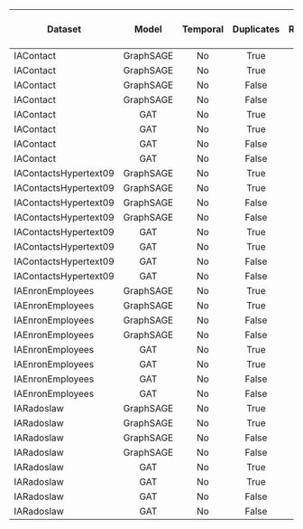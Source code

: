 | Dataset                      | Model      | Temporal | Duplicates | Repeats | ROC-AUC Score | CTNDE |
| ---------------------------- | :--------: | :------: | :--------: | :-----: | :-----------: | ----: |
| IAContact                    | GraphSAGE  | No       | True       | True    | 0.9383        | 0.913 |
| IAContact                    | GraphSAGE  | No       | True       | False   | 0.7897        | NA    |
| IAContact                    | GraphSAGE  | No       | False      | False   | 0.7668        | NA    |
| IAContact                    | GraphSAGE  | No       | False      | True    | 0.9054        | NA    |
| IAContact                    | GAT        | No       | True       | True    | 0.9118        | 0.913 |
| IAContact                    | GAT        | No       | True       | False   | NA            | NA    |
| IAContact                    | GAT        | No       | False      | False   | NA            | NA    |
| IAContact                    | GAT        | No       | False      | True    | NA            | NA    |
| IAContactsHypertext09        | GraphSAGE  | No       | True       | True    | 0.6920        | 0.671 |
| IAContactsHypertext09        | GraphSAGE  | No       | True       | False   | 0.6952        | NA    |
| IAContactsHypertext09        | GraphSAGE  | No       | False      | False   | 0.5871        | NA    |
| IAContactsHypertext09        | GraphSAGE  | No       | False      | True    | 0.6151        | NA    |
| IAContactsHypertext09        | GAT        | No       | True       | True    | NA            | 0.671 |
| IAContactsHypertext09        | GAT        | No       | True       | False   | NA            | NA    |
| IAContactsHypertext09        | GAT        | No       | False      | False   | NA            | NA    |
| IAContactsHypertext09        | GAT        | No       | False      | True    | NA            | NA    |
| IAEnronEmployees             | GraphSAGE  | No       | True       | True    | NA            | 0.777 |
| IAEnronEmployees             | GraphSAGE  | No       | True       | False   | NA            | NA    |
| IAEnronEmployees             | GraphSAGE  | No       | False      | False   | 0.6804        | NA    |
| IAEnronEmployees             | GraphSAGE  | No       | False      | True    | NA            | NA    |
| IAEnronEmployees             | GAT        | No       | True       | True    | NA            | 0.777 |
| IAEnronEmployees             | GAT        | No       | True       | False   | NA            | NA    |
| IAEnronEmployees             | GAT        | No       | False      | False   | NA            | NA    |
| IAEnronEmployees             | GAT        | No       | False      | True    | NA            | NA    |
| IARadoslaw                   | GraphSAGE  | No       | True       | True    | NA            | 0.811 |
| IARadoslaw                   | GraphSAGE  | No       | True       | False   | NA            | NA    |
| IARadoslaw                   | GraphSAGE  | No       | False      | False   | NA            | NA    |
| IARadoslaw                   | GraphSAGE  | No       | False      | True    | NA            | NA    |
| IARadoslaw                   | GAT        | No       | True       | True    | NA            | 0.811 |
| IARadoslaw                   | GAT        | No       | True       | False   | NA            | NA    |
| IARadoslaw                   | GAT        | No       | False      | False   | NA            | NA    |
| IARadoslaw                   | GAT        | No       | False      | True    | NA            | NA    |
